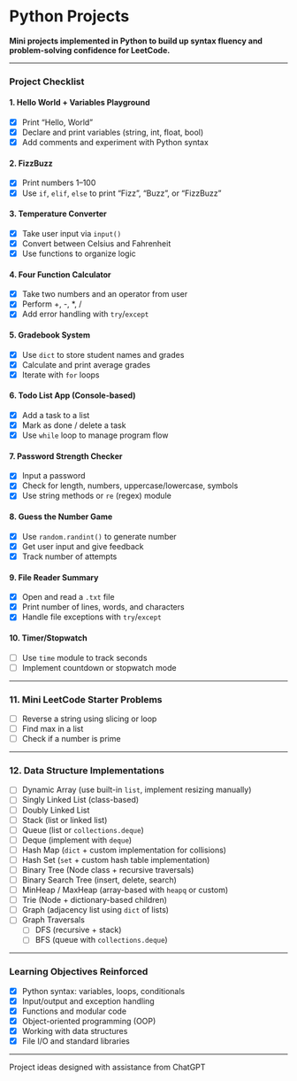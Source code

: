# Python Projects
**Mini projects implemented in Python to build up syntax fluency and problem-solving confidence for LeetCode.**

---

### Project Checklist

#### 1. Hello World + Variables Playground
- [x] Print “Hello, World”
- [x] Declare and print variables (string, int, float, bool)
- [x] Add comments and experiment with Python syntax

#### 2. FizzBuzz
- [x] Print numbers 1–100
- [x] Use `if`, `elif`, `else` to print “Fizz”, “Buzz”, or “FizzBuzz”

#### 3. Temperature Converter
- [x] Take user input via `input()`
- [x] Convert between Celsius and Fahrenheit
- [x] Use functions to organize logic

#### 4. Four Function Calculator
- [x] Take two numbers and an operator from user
- [x] Perform +, -, *, /
- [x] Add error handling with `try`/`except`

#### 5. Gradebook System
- [x] Use `dict` to store student names and grades
- [x] Calculate and print average grades
- [x] Iterate with `for` loops

#### 6. Todo List App (Console-based)
- [x] Add a task to a list
- [x] Mark as done / delete a task
- [x] Use `while` loop to manage program flow

#### 7. Password Strength Checker
- [x] Input a password
- [x] Check for length, numbers, uppercase/lowercase, symbols
- [x] Use string methods or `re` (regex) module

#### 8. Guess the Number Game
- [x] Use `random.randint()` to generate number
- [x] Get user input and give feedback
- [x] Track number of attempts

#### 9. File Reader Summary
- [x] Open and read a `.txt` file
- [x] Print number of lines, words, and characters
- [x] Handle file exceptions with `try`/`except`

#### 10. Timer/Stopwatch
- [ ] Use `time` module to track seconds
- [ ] Implement countdown or stopwatch mode

---

### 11. Mini LeetCode Starter Problems
- [ ] Reverse a string using slicing or loop
- [ ] Find max in a list
- [ ] Check if a number is prime

---

### 12. Data Structure Implementations

- [ ] Dynamic Array (use built-in `list`, implement resizing manually)
- [ ] Singly Linked List (class-based)
- [ ] Doubly Linked List
- [ ] Stack (list or linked list)
- [ ] Queue (list or `collections.deque`)
- [ ] Deque (implement with `deque`)
- [ ] Hash Map (`dict` + custom implementation for collisions)
- [ ] Hash Set (`set` + custom hash table implementation)
- [ ] Binary Tree (Node class + recursive traversals)
- [ ] Binary Search Tree (insert, delete, search)
- [ ] MinHeap / MaxHeap (array-based with `heapq` or custom)
- [ ] Trie (Node + dictionary-based children)
- [ ] Graph (adjacency list using `dict` of lists)
- [ ] Graph Traversals
  - [ ] DFS (recursive + stack)
  - [ ] BFS (queue with `collections.deque`)

---

### Learning Objectives Reinforced
- [x] Python syntax: variables, loops, conditionals
- [x] Input/output and exception handling
- [x] Functions and modular code
- [x] Object-oriented programming (OOP)
- [x] Working with data structures
- [x] File I/O and standard libraries

---

Project ideas designed with assistance from ChatGPT
